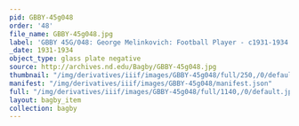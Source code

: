 ```yaml
---
pid: GBBY-45g048
order: '48'
file_name: GBBY-45g048.jpg
label: 'GBBY 45G/048: George Melinkovich: Football Player - c1931-1934'
_date: 1931-1934
object_type: glass plate negative
source: http://archives.nd.edu/Bagby/GBBY-45g048.jpg
thumbnail: "/img/derivatives/iiif/images/GBBY-45g048/full/250,/0/default.jpg"
manifest: "/img/derivatives/iiif/images/GBBY-45g048/manifest.json"
full: "/img/derivatives/iiif/images/GBBY-45g048/full/1140,/0/default.jpg"
layout: bagby_item
collection: bagby
---
```

